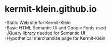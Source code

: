 # kermit-klein.github.io

-Static Web site for Kermit-Klein </br>
-Basic HTML,Semantic UI and Google Fonts used </br>
-JQuery library needed for Semantic UI </br>
-Hypothetical merchandise page for Kermit-Klein
